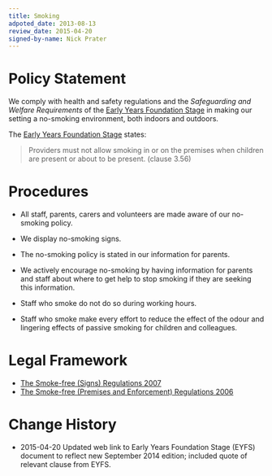 ```yaml
---
title: Smoking
adpoted_date: 2013-08-13
review_date: 2015-04-20
signed-by-name: Nick Prater
---
```

# Policy Statement #
We comply with health and safety regulations and the *Safeguarding and Welfare Requirements*
of the [Early Years Foundation Stage](https://www.gov.uk/government/publications/early-years-foundation-stage-framework--2)
in making our setting a no-smoking environment, both indoors and outdoors.

The [Early Years Foundation Stage](https://www.gov.uk/government/publications/early-years-foundation-stage-framework--2) states:

> Providers must not allow smoking in or on the premises when children are present
> or about to be present. (clause 3.56)

# Procedures #
* All staff, parents, carers and volunteers are made aware of our no-smoking policy.

* We display no-smoking signs.

* The no-smoking policy is stated in our information for parents.

* We actively encourage no-smoking by having information for parents and staff about where to get help to stop smoking if they are seeking this information.

* Staff who smoke do not do so during working hours.

* Staff who smoke make every effort to reduce the effect of the odour and lingering effects of passive smoking for children and colleagues.

# Legal Framework #
* [The Smoke-free (Signs) Regulations 2007](http://www.legislation.gov.uk/uksi/2007/923/contents/made)
* [The Smoke-free (Premises and Enforcement) Regulations 2006](http://www.legislation.gov.uk/uksi/2006/3368/contents/made)


# Change History #
* 2015-04-20 Updated web link to Early Years Foundation Stage (EYFS) document to reflect new September 2014 edition;
included quote of relevant clause from EYFS.
